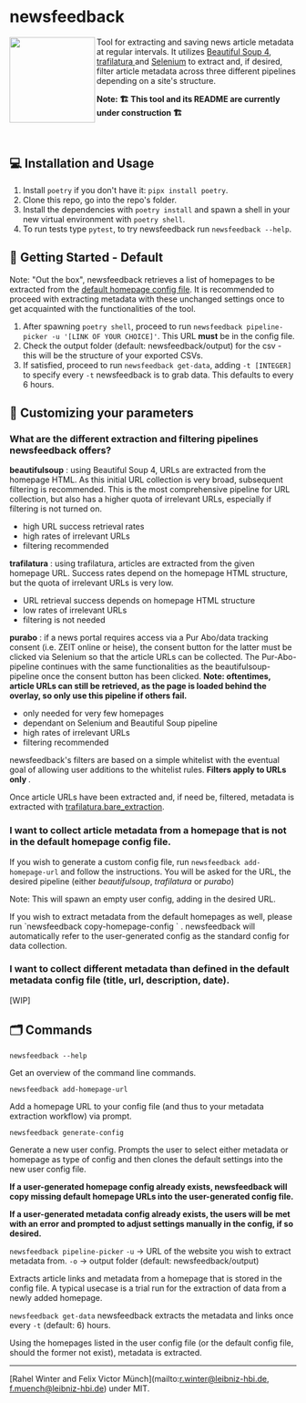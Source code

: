# newsfeedback

<img align="left" src="https://user-images.githubusercontent.com/102800020/225603245-b1dfdda6-bbe2-4c13-aec2-0a10ff26e231.png" width="150"> 


Tool for extracting and saving news article metadata at regular intervals. It utilizes [Beautiful Soup 4](https://www.crummy.com/software/BeautifulSoup/), [trafilatura ](https://github.com/adbar/trafilatura) and [Selenium](https://www.selenium.dev/) to extract and, if desired, filter article metadata across three different pipelines depending on a site's structure.
<p>
<b>Note: 🏗 This tool and its README are currently under construction 🏗</b>
<p> <br> <p>

## 💻 Installation and Usage

1. Install `poetry` if you don't have it: `pipx install poetry`.
2. Clone this repo, go into the repo's folder.
3. Install the dependencies with `poetry install` and spawn a shell in your new virtual environment with `poetry shell`.
3. To run tests type `pytest`, to try newsfeedback run `newsfeedback --help`.   

## 📰 Getting Started - Default

Note: "Out the box", newsfeedback retrieves a list of homepages to be extracted from the [default homepage config file](https://github.com/Leibniz-HBI/newsfeedback/blob/main/newsfeedback/defaults/default_homepage_config.yaml). It is recommended to proceed with extracting metadata with these unchanged settings once to get acquainted with the functionalities of the tool. 

1. After spawning `poetry shell`, proceed to run `newsfeedback pipeline-picker -u '[LINK OF YOUR CHOICE]'`. This URL **must** be in the config file. 
2. Check the output folder (default: newsfeedback/output) for the csv - this will be the structure of your exported CSVs.
3. If satisfied, proceed to run `newsfeedback get-data`, adding `-t [INTEGER]` to specify every `-t` newsfeedback is to grab data. This defaults to every 6 hours.

## 🎨 Customizing your parameters

### What are the different extraction and filtering pipelines newsfeedback offers?
<b>beautifulsoup</b> : using Beautiful Soup 4, URLs are extracted from the homepage HTML. As this initial URL collection is very broad, subsequent filtering is recommended. This is the most comprehensive pipeline for URL collection, but also has a higher quota of irrelevant URLs, especially if filtering is not turned on.
<ul>
<li> high URL success retrieval rates
<li> high rates of irrelevant URLs
<li> filtering recommended
</ul>
<b>trafilatura</b> : using trafilatura, articles are extracted from the given homepage URL. Success rates depend on the homepage HTML structure, but the quota of irrelevant URLs is very low.
<ul>
<li> URL retrieval success depends on homepage HTML structure
<li> low rates of irrelevant URLs
<li> filtering is not needed
</ul>
<b>purabo</b> : if a news portal requires access via a Pur Abo/data tracking consent (i.e. ZEIT online or heise), the consent button for the latter must be clicked via Selenium so that the article URLs can be collected. The Pur-Abo-pipeline continues with the same functionalities as the beautifulsoup-pipeline once the consent button has been clicked. <b>Note: oftentimes, article URLs can still be retrieved, as the page is loaded behind the overlay, so only use this pipeline if others fail.</b>
<ul>
<li> only needed for very few homepages
<li> dependant on Selenium and Beautiful Soup pipeline
<li> high rates of irrelevant URLs
<li> filtering recommended
</ul>


newsfeedback's filters are based on a simple whitelist with the eventual goal of allowing user additions to the whitelist rules. <b> Filters apply to URLs only </b>.  

Once article URLs have been extracted and, if need be, filtered, metadata is extracted with [trafilatura.bare_extraction](https://trafilatura.readthedocs.io/en/latest/corefunctions.html#bare-extraction). 

### I want to collect article metadata from a homepage that is not in the default homepage config file.
If you wish to generate a custom config file, run `newsfeedback add-homepage-url` and follow the instructions. You will be asked for the URL, the desired pipeline (either *beautifulsoup*, *trafilatura* or *purabo*)
<p> Note: This will spawn an empty user config, adding in the desired URL. <p> If you wish to extract metadata from the default homepages as well, please run `newsfeedback copy-homepage-config ` . newsfeedback will automatically refer to the user-generated config as the standard config for data collection.

### I want to collect different metadata than defined in the default metadata config file (title, url, description, date).
[WIP]

## 🗂 Commands

`newsfeedback --help` 
<p>Get an overview of the command line commands.

`newsfeedback add-homepage-url`
<p>Add a homepage URL to your config file (and thus to your metadata extraction workflow) via prompt.

`newsfeedback generate-config`
<p>Generate a new user config. Prompts the user to select either metadata or homepage as type of config and then clones the default settings into the new user config file. <p><b> If a user-generated homepage config already exists, newsfeedback will copy missing default homepage URLs into the user-generated config file. <p>
If a user-generated metadata config already exists, the users will be met with an error and prompted to adjust settings manually in the config, if so desired.</b>

`newsfeedback pipeline-picker` `-u` -> URL of the website you wish to extract metadata from. `-o` -> output folder (default: newsfeedback/output)
<p>Extracts article links and metadata from a homepage that is stored in the config file. A typical usecase is a trial run for the extraction of data from a newly added homepage.

`newsfeedback get-data` newsfeedback extracts the metadata and links once every `-t` (default: 6) hours.
<p>Using the homepages listed in the user config file (or the default config file, should the former not exist), metadata is extracted.

---

[Rahel Winter and Felix Victor Münch](mailto:r.winter@leibniz-hbi.de, f.muench@leibniz-hbi.de) under MIT.
